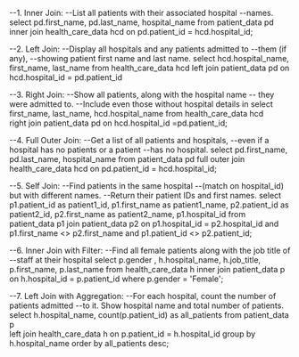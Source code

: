 --1. Inner Join:
--List all patients with their associated hospital 
--names.
select pd.first_name, pd.last_name, hospital_name
from patient_data pd 
inner join health_care_data hcd 
on pd.patient_id = hcd.hospital_id;

--2. Left Join:
--Display all hospitals and any patients admitted to 
--them (if any), 
--showing patient first name and last name.
select hcd.hospital_name, first_name, last_name
from health_care_data hcd 
left join patient_data pd 
on hcd.hospital_id = pd.patient_id

--3. Right Join:
--Show all patients, along with the hospital name
-- they were admitted to. 
--Include even those without hospital details in
select first_name, last_name, hcd.hospital_name
from health_care_data hcd  
right join patient_data pd 
on hcd.hospital_id =pd.patient_id;

--4. Full Outer Join:
--Get a list of all patients and hospitals, 
--even if a hospital has no patients or a patient 
--has no hospital.
select pd.first_name, pd.last_name, hospital_name
from patient_data pd 
full outer join health_care_data hcd 
on pd.patient_id = hcd.hospital_id;

--5. Self Join:
--Find patients in the same hospital 
--(match on hospital_id) but with different names. 
--Return their patient IDs and first names.
select p1.patient_id as patient1_id, p1.first_name as patient1_name,
p2.patient_id as patient2_id, 
p2.first_name as patient2_name,
p1.hospital_id
from patient_data p1
join patient_data p2
on p1.hospital_id = p2.hospital_id
and p1.first_name <> p2.first_name
and p1.patient_id <> p2.patient_id;

--6. Inner Join with Filter:
--Find all female patients along with the job title of
--staff at their hospital
select p.gender , h.hospital_name, h.job_title, p.first_name, p.last_name
from health_care_data h 
inner join patient_data p on h.hospital_id = p.patient_id
where p.gender = 'Female';

--7. Left Join with Aggregation:
--For each hospital, count the number of patients admitted 
--to it. Show hospital name and total number of patients.
select h.hospital_name, count(p.patient_id) 
as all_patients
from patient_data p  
left join health_care_data h 
on p.patient_id = h.hospital_id
group by h.hospital_name
order by all_patients desc;
